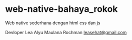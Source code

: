 # web-native-bahaya_rokok
Web native sederhana dengan html css dan js

Devloper
Lea Alyu Maulana Rochman
leasehat@gmail.com
